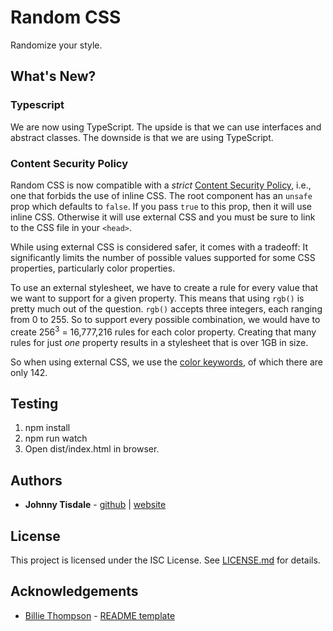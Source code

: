  # Random CSS
 Randomize your style.

 ## What's New?

 ### Typescript

 We are now using TypeScript. The upside is that we can use interfaces and abstract classes. The downside is that we are using TypeScript.

 ### Content Security Policy

 Random CSS is now compatible with a *strict* [Content Security Policy](https://developer.mozilla.org/en-US/docs/Web/HTTP/CSP), i.e., one that forbids the use of inline CSS. The root component has an `unsafe` prop which defaults to `false`. If you pass `true` to this prop, then it will use inline CSS. Otherwise it will use external CSS and you must be sure to link to the CSS file in your `<head>`.

 While using external CSS is considered safer, it comes with a tradeoff: It significantly limits the number of possible values supported for some CSS properties, particularly color properties.
 
 To use an external stylesheet, we have to create a rule for every value that we want to support for a given property. This means that using `rgb()` is pretty much out of the question. `rgb()` accepts three integers, each ranging from 0 to 255. So to support every possible combination, we would have to create 256<sup>3</sup> = 16,777,216 rules for each color property. Creating that many rules for just *one* property results in a stylesheet that is over 1GB in size.

 So when using external CSS, we use the [color keywords](https://developer.mozilla.org/en-US/docs/Web/CSS/color_value#color_keywords), of which there are only 142.


 ## Testing
 1. npm install
 2. npm run watch
 3. Open dist/index.html in browser.

 ## Authors
 * **Johnny Tisdale** - [github](https://github.com/johnnytisdale) | [website](https://johnnytisdale.com) 
 
 ## License
 This project is licensed under the ISC License. See [LICENSE.md](LICENSE.md) for details.
 
 ## Acknowledgements
 * [Billie Thompson](https://github.com/PurpleBooth) - [README template](https://github.com/PurpleBooth/a-good-readme-template)
